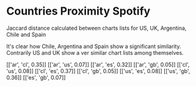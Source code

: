 # Countries Proximity Spotify

Jaccard distance calculated between charts lists for US, UK, Argentina, Chile and Spain 

It's clear how Chile, Argentina and Spain show a significant similarity. Contrarily US and UK show a ver similar chart lists among themselves. 

[['ar', 'cl', 0.35]]
[['ar', 'us', 0.07]]
[['ar', 'es', 0.32]]
[['ar', 'gb', 0.05]]
[['cl', 'us', 0.08]]
[['cl', 'es', 0.37]]
[['cl', 'gb', 0.05]]
[['us', 'es', 0.08]]
[['us', 'gb', 0.36]]
[['es', 'gb', 0.07]]
